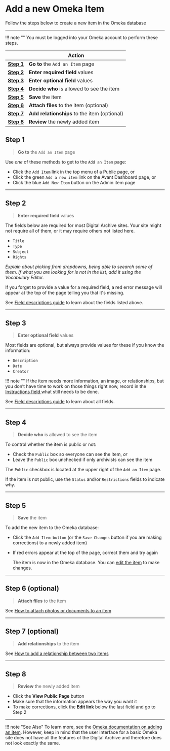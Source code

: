 # Add a new Omeka Item

Follow the steps below to create a new item in the Omeka database

---

!!! note ""
    You must be logged into your Omeka account to perform these steps.

||Action|
:---:|---
**[Step 1](#step-1)**|**Go to** the `Add an Item` page|
**[Step 2](#step-2)**|**Enter required field** values|
**[Step 3](#step-3)**|**Enter optional field** values|
**[Step 4](#step-4)**|**Decide who** is allowed to see the item|
**[Step 5](#step-5)**|**Save** the item|
**[Step 6](#step-6)**|**Attach files** to the item (optional)|
**[Step 7](#step-7)**|**Add relationships** to the item (optional)|
**[Step 8](#step-8)**|**Review** the newly added item|

## Step 1
> **Go to** the `Add an Item` page

Use *one* of these methods to get to the `Add an Item` page:

* Click the `Add Item` link in the top menu of a Public page, or
* Click the green `Add a new item` link on the Avant Dashboard page, or
* Click the blue `Add New Item` button on the Admin item page

---

## Step 2
> **Enter required field** values

The fields below are required for most Digital Archive sites. Your site might
not require all of them, or it may require others not listed here.

- `Title`
- `Type`
- `Subject`
- `Rights`

*Explain about picking from dropdowns, being able to seearch some of them. If what you
are looking for is not in the list, add it using the Vocabulary Editor.*

If you forget to provide a value for a required field, a red error message will appear
at the top of the page telling you that it's missing.

See [Field descriptions guide](field-descriptions.md) to learn about the fields listed above.

---

## Step 3
> **Enter optional field** values

Most fields are optional, but always provide values for these
if you know the information:

* `Description`
* `Date`
* `Creator`

!!! note ""
    If the item needs more information, an image, or relationships, but you don’t
    have time to work on those things right now, record in the
    [Instructions field ](workflow-fields.md) what still needs to be done.

See [Field descriptions guide](field-descriptions.md) to learn about all fields.

---

## Step 4
> **Decide who** is allowed to see the item

To control whether the item is public or not:

* Check the `Public` box so everyone can see the item, *or*
* Leave the `Public` box unchecked if only archivists can see the item

The `Public` checkbox is located at the upper right of the `Add an Item` page.

If the item is not public, use the `Status` and/or `Restrictions` fields to indicate why.

---

## Step 5
> **Save** the item

To add the new item to the Omeka database:

* Click the `Add Item button` (or the `Save Changes` button if you are making corrections)
  to a newly added item)
* If red errors appear at the top of the page, correct them and try again

  The item is now in the Omeka database. You can [edit the item](edit-item.md) to make changes.

---

## Step 6 (optional)
> **Attach files** to the item

See [How to attach photos or documents to an item]()

---

## Step 7 (optional)
> **Add relationships** to the item

See [How to add a relationship between two items]()

---

## Step 8
> **Review** the newly added item

* Click the **View Public Page** button
* Make sure that the information appears the way you want it
* To make corrections, click the **Edit link** below the last field and go to Step 2

---

!!! note "See Also"
    To learn more, see the [Omeka documentation on adding an item](https://omeka.org/classic/docs/Content/Items/).
    However, keep in mind that the user interface for a basic Omeka site
    does not have all the features of the Digital Archive and therefore does not look exactly the same.